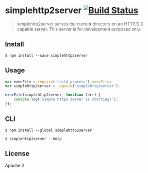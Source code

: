 # simplehttp2server [![Build Status](https://travis-ci.org/1000ch/simplehttp2server.svg?branch=master)](https://travis-ci.org/1000ch/simplehttp2server)

> simplehttp2server serves the current directory on an HTTP/2.0 capable server. This server is for development purposes only.

## Install

```
$ npm install --save simplehttp2server
```


## Usage

```js
var execFile = require('child_process').execFile;
var simplehttp2server = require('simplehttp2server');

execFile(simplehttp2server, function (err) {
	console.log('Simple http2 server is starting!');
});
```


## CLI

```
$ npm install --global simplehttp2server
```

```
$ simplehttp2server --help
```


## License

Apache 2
